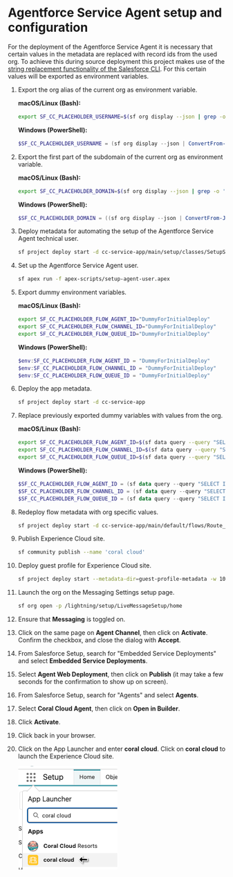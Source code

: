 # Agentforce Service Agent setup and configuration

For the deployment of the Agentforce Service Agent it is necessary that certain values in the metadata are replaced with record ids from the used org. To achieve this during source deployment this project makes use of the [string replacement functionality of the Salesforce CLI](https://developer.salesforce.com/docs/atlas.en-us.sfdx_dev.meta/sfdx_dev/sfdx_dev_ws_string_replace.htm). For this certain values will be exported as environment variables.

1. Export the org alias of the current org as environment variable.

    **macOS/Linux (Bash):**

    ```bash
    export SF_CC_PLACEHOLDER_USERNAME=$(sf org display --json | grep -o '"username": "[^"]*' | cut -d'"' -f4)
    ```

    **Windows (PowerShell):**

    ```powershell
    $SF_CC_PLACEHOLDER_USERNAME = (sf org display --json | ConvertFrom-Json).result.username
    ```

1. Export the first part of the subdomain of the current org as environment variable.

    **macOS/Linux (Bash):**

    ```bash
    export SF_CC_PLACEHOLDER_DOMAIN=$(sf org display --json | grep -o '"instanceUrl": "https[^"]*' | cut -d'"' -f4 | sed -E 's|https?://([^\.]+).*|\1|')
    ```

    **Windows (PowerShell):**

    ```powershell
    $SF_CC_PLACEHOLDER_DOMAIN = ((sf org display --json | ConvertFrom-Json).result.instanceUrl -replace 'https?://', '') -split '\.' | Select-Object -First 1
    ```

1. Deploy metadata for automating the setup of the Agentforce Service Agent technical user.

    ```bash
    sf project deploy start -d cc-service-app/main/setup/classes/SetupServiceAgentUser.cls -d cc-service-app/main/default/permissionSets/Coral_Cloud_Service_Agent.permissionset-meta.xml
    ```

1. Set up the Agentforce Service Agent user.

    ```bash
    sf apex run -f apex-scripts/setup-agent-user.apex
    ```

1. Export dummy environment variables.

    **macOS/Linux (Bash):**

    ```bash
    export SF_CC_PLACEHOLDER_FLOW_AGENT_ID="DummyForInitialDeploy"
    export SF_CC_PLACEHOLDER_FLOW_CHANNEL_ID="DummyForInitialDeploy"
    export SF_CC_PLACEHOLDER_FLOW_QUEUE_ID="DummyForInitialDeploy"
    ```

    **Windows (PowerShell):**

    ```powershell
    $env:SF_CC_PLACEHOLDER_FLOW_AGENT_ID = "DummyForInitialDeploy"
    $env:SF_CC_PLACEHOLDER_FLOW_CHANNEL_ID = "DummyForInitialDeploy"
    $env:SF_CC_PLACEHOLDER_FLOW_QUEUE_ID = "DummyForInitialDeploy"
    ```

1. Deploy the app metadata.

    ```bash
    sf project deploy start -d cc-service-app

    ```

1. Replace previously exported dummy variables with values from the org.

    **macOS/Linux (Bash):**

    ```bash
    export SF_CC_PLACEHOLDER_FLOW_AGENT_ID=$(sf data query --query "SELECT Id from BotDefinition WHERE DeveloperName='Coral_Cloud_Agent'" --json | grep -o '"Id": "[^"]*' | cut -d'"' -f4)
    export SF_CC_PLACEHOLDER_FLOW_CHANNEL_ID=$(sf data query --query "SELECT Id from ServiceChannel WHERE DeveloperName='sfdc_livemessage'" --json | grep -o '"Id": "[^"]*' | cut -d'"' -f4)
    export SF_CC_PLACEHOLDER_FLOW_QUEUE_ID=$(sf data query --query "SELECT Id FROM Group WHERE Type = 'Queue' AND Name = 'Messaging Queue'" --json | grep -o '"Id": "[^"]*' | cut -d'"' -f4)
    ```

    **Windows (PowerShell):**

    ```powershell
    $SF_CC_PLACEHOLDER_FLOW_AGENT_ID = (sf data query --query "SELECT Id from BotDefinition WHERE DeveloperName='Coral_Cloud_Agent'" --json | ConvertFrom-Json).result.records[0].Id
    $SF_CC_PLACEHOLDER_FLOW_CHANNEL_ID = (sf data query --query "SELECT Id from ServiceChannel WHERE DeveloperName='sfdc_livemessage'" --json | ConvertFrom-Json).result.records[0].Id
    $SF_CC_PLACEHOLDER_FLOW_QUEUE_ID = (sf data query --query "SELECT Id FROM Group WHERE Type = 'Queue' AND Name = 'Messaging Queue'" --json | ConvertFrom-Json).result.records[0].Id
    ```

1. Redeploy flow metadata with org specific values.

    ```bash
    sf project deploy start -d cc-service-app/main/default/flows/Route_to_Agent.flow-meta.xml cc-service-app/main/default/flows/Route_to_Agent.flow-meta.xml
    ```

1. Publish Experience Cloud site.

    ```bash
    sf community publish --name 'coral cloud'
    ```

1. Deploy guest profile for Experience Cloud site.

    ```bash
    sf project deploy start --metadata-dir=guest-profile-metadata -w 10
    ```

1. Launch the org on the Messaging Settings setup page.

    ```bash
    sf org open -p /lightning/setup/LiveMessageSetup/home
    ```

1. Ensure that **Messaging** is toggled on.

1. Click on the same page on **Agent Channel**, then click on **Activate**. Confirm the checkbox, and close the dialog with **Accept**.

1. From Salesforce Setup, search for "Embedded Service Deployments" and select **Embedded Service Deployments**.

1. Select **Agent Web Deployment**, then click on **Publish** (it may take a few seconds for the confirmation to show up on screen).

1. From Salesforce Setup, search for "Agents" and select **Agents**.

1. Select **Coral Cloud Agent**, then click on **Open in Builder**.

1. Click **Activate**.

1. Click back in your browser.

1. Click on the App Launcher and enter **coral cloud**. Click on **coral cloud** to launch the Experience Cloud site.

    ![](/docs/gfx/app-launcher-ec.png)
